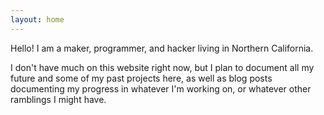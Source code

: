 ```yaml
---
layout: home
---
```


Hello! I am a maker, programmer, and hacker living in Northern California. 

I don't have much on this website right now, but I plan to document all my future and some of my past projects here, as well as blog posts documenting my progress in whatever I'm working on, or whatever other ramblings I might have. 

